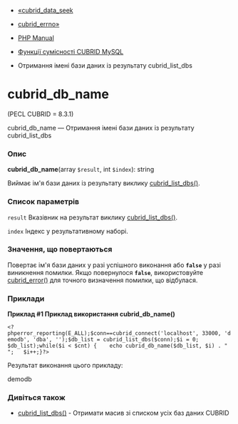 - [«cubrid_data_seek](function.cubrid-data-seek.md)
- [cubrid_errno»](function.cubrid-errno.md)

- [PHP Manual](index.md)
- [Функції сумісності CUBRID MySQL](cubridmysql.cubrid.md)
- Отримання імені бази даних із результату cubrid_list_dbs

# cubrid_db_name

(PECL CUBRID = 8.3.1)

cubrid_db_name — Отримання імені бази даних із результату
cubrid_list_dbs

### Опис

**cubrid_db_name**(array `$result`, int `$index`): string

Виймає ім'я бази даних із результату виклику
[cubrid_list_dbs()](function.cubrid-list-dbs.md).

### Список параметрів

`result`
Вказівник на результат виклику
[cubrid_list_dbs()](function.cubrid-list-dbs.md).

`index`
Індекс у результативному наборі.

### Значення, що повертаються

Повертає ім'я бази даних у разі успішного виконання або **`false`**
у разі виникнення помилки. Якщо повернулося **`false`**, використовуйте
[cubrid_error()](function.cubrid-error.md) для точного визначення
помилки, що відбулася.

### Приклади

**Приклад #1 Приклад використання **cubrid_db_name()****

` <?phperror_reporting(E_ALL);$conn==cubrid_connect('localhost', 33000, 'demodb', 'dba', '');$db_list = cubrid_list_dbs($conn);$i = 0; $db_list);while($i < $cnt) {    echo cubrid_db_name($db_list, $i) . "
";   $i++;}?> `

Результат виконання цього прикладу:

demodb

### Дивіться також

- [cubrid_list_dbs()](function.cubrid-list-dbs.md) - Отримати масив
зі списком усіх баз даних CUBRID
